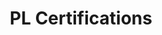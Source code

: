 ---
layout: article
title: "PL Certifications"
description: "Overview of the PL certifications relevant to the NHSBSA"
status: DRAFT
tags: [power-bi, certifications, pl-certs]
order: 
    power-bi: 3
    certifications: 2
    pl-certs: 1
related:
    tag: pl-certs
---